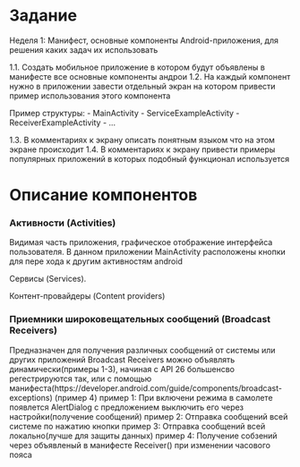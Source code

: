 <h1>Задание</h1>
 Неделя 1: Манифест, основные компоненты Android-приложения, для решения каких задач их использовать

1.1. Создать мобильное приложение в котором будут объявлены в манифесте все основные компоненты андрои
1.2. На каждый компонент нужно в приложении завести отдельный экран на котором привести пример использования этого компонента

Пример структуры:
             - MainActivity 
                     - ServiceExampleActivity
                     - ReceiverExampleActivity
                     - ...

1.3. В комментариях к экрану описать понятным языком что на этом экране происходит
1.4. В комментариях к экрану привести примеры популярных приложений в которых подобный функционал используется

<h1>Описание компонентов</h1>
<h3>Активности (Activities)</h3>
Видимая часть приложения, графическое отображение интерфейса пользователя.
В данном приложении MainActivity расположены кнопки для пере хода к другим активностям android

Сервисы (Services).

Контент-провайдеры (Content providers) 

<h3>Приемники широковещательных сообщений (Broadcast Receivers)</h3>
Предназначен для получения различных сообщений от системы или других приложений
Broadcast Receivers можно объявлять динамически(примеры 1-3), начиная с API 26 большенсво регестрируются так,
или с помощью манифеста(https://developer.android.com/guide/components/broadcast-exceptions) (пример 4)
пример 1: При включени режима в самолете появлется AlertDialog с предложением выключить его через настройки(получение сообщений)
пример 2: Отправка сообщений всей системе по нажатию кнопки
пример 3: Отправка сообщений всей локально(лучше для защиты данных)
пример 4: Получение собзений через объявленый в манифесте Receiver() при изменении часового пояса
